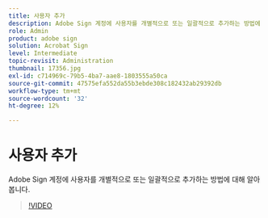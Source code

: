 ```yaml
---
title: 사용자 추가
description: Adobe Sign 계정에 사용자를 개별적으로 또는 일괄적으로 추가하는 방법에 대해 알아봅니다
role: Admin
product: adobe sign
solution: Acrobat Sign
level: Intermediate
topic-revisit: Administration
thumbnail: 17356.jpg
exl-id: c714969c-79b5-4ba7-aae8-1803555a50ca
source-git-commit: 47575efa552da55b3ebde308c182432ab29392db
workflow-type: tm+mt
source-wordcount: '32'
ht-degree: 12%

---
```


# 사용자 추가

Adobe Sign 계정에 사용자를 개별적으로 또는 일괄적으로 추가하는 방법에 대해 알아봅니다.

>[!VIDEO](https://video.tv.adobe.com/v/17356?hidetitle=true)
